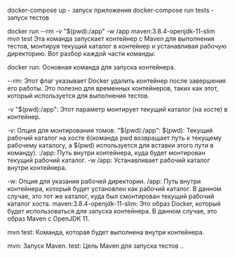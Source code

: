 docker-compose up - запуск приложения
docker-compose run tests - запуск тестов


docker run --rm -v "$(pwd):/app" -w /app maven:3.8.4-openjdk-11-slim mvn test
Эта команда запускает контейнер с Maven для выполнения тестов, монтируя текущий каталог в контейнер и устанавливая рабочую директорию. Вот разбор каждой части команды:

docker run: Основная команда для запуска контейнера.

--rm: Этот флаг указывает Docker удалить контейнер после завершения его работы. Это полезно для временных контейнеров, таких как этот, который используется для выполнения тестов.

-v "$(pwd):/app": Этот параметр монтирует текущий каталог (на хосте) в контейнер.

-v: Опция для монтирования томов.
"$(pwd):/app":
$(pwd): Текущий рабочий каталог на хосте ё(команда pwd возвращает путь к текущему рабочему каталогу, а $(pwd) используется для вставки этого пути в команду).
:/app: Путь внутри контейнера, куда будет монтирован текущий рабочий каталог.
-w /app: Устанавливает рабочий каталог внутри контейнера.

-w: Опция для указания рабочей директории.
/app: Путь внутри контейнера, который будет установлен как рабочий каталог. В данном случае, это тот же каталог, куда был смонтирован текущий рабочий каталог хоста.
maven:3.8.4-openjdk-11-slim: Это образ Docker, который будет использоваться для запуска контейнера. В данном случае, это образ Maven с OpenJDK 11.

mvn test: Команда, которая будет выполнена внутри контейнера.

mvn: Запуск Maven.
test: Цель Maven для запуска тестов
..


